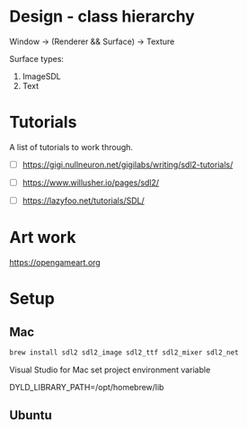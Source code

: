 

# Design - class hierarchy

Window -> (Renderer && Surface) -> Texture

Surface types:
1. ImageSDL
2. Text

# Tutorials

A list of tutorials to work through.

- [ ] https://gigi.nullneuron.net/gigilabs/writing/sdl2-tutorials/
- [ ] https://www.willusher.io/pages/sdl2/
- [ ] https://lazyfoo.net/tutorials/SDL/


# Art work

https://opengameart.org

# Setup

## Mac

```bash
brew install sdl2 sdl2_image sdl2_ttf sdl2_mixer sdl2_net
```

Visual Studio for Mac set project environment variable

DYLD_LIBRARY_PATH=/opt/homebrew/lib


## Ubuntu



